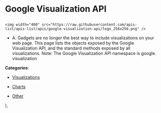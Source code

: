 # Google Visualization API<p align="center">
    <img width="400" src="https://raw.githubusercontent.com/apis-list/apis-list/apis/google-visualization-api/logo_256x256.png" />
</p>

* A. Gadgets are no longer the best way to include visualizations on your web page.  This page lists the objects exposed by the Google Visualization API, and the standard methods exposed by all visualizations.  Note: The Google Visualization API namespace is google. visualization

**Categories**:

- [Visualizations](https://github/apis-list/apis-list#visualizations)

- [Charts](https://github/apis-list/apis-list#charts)

- [Other](https://github/apis-list/apis-list#other)





),


